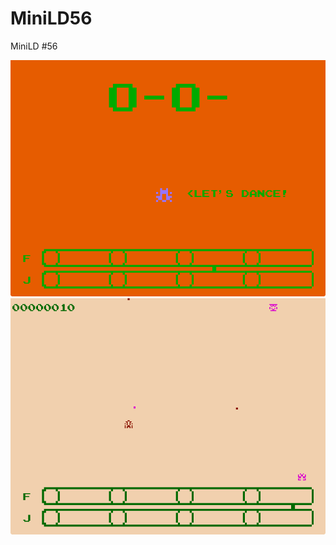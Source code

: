# MiniLD56
MiniLD #56

![alt text](https://github.com/nekonomics/MiniLD56/blob/master/Docs/game01.png)
![alt text](https://github.com/nekonomics/MiniLD56/blob/master/Docs/game02.png)

